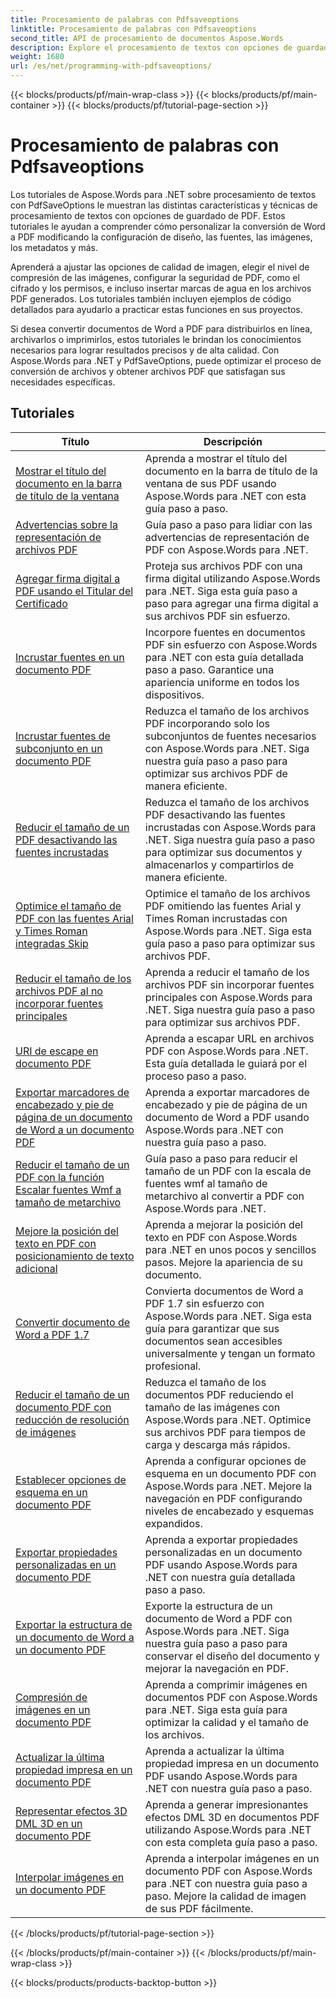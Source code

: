 ```yaml
---
title: Procesamiento de palabras con Pdfsaveoptions
linktitle: Procesamiento de palabras con Pdfsaveoptions
second_title: API de procesamiento de documentos Aspose.Words
description: Explore el procesamiento de textos con opciones de guardado de PDF en Aspose.Words para .NET. Aprenda a generar documentos de Word en formato PDF con funciones avanzadas mediante tutoriales paso a paso y código de muestra.
weight: 1680
url: /es/net/programming-with-pdfsaveoptions/
---
```


{{< blocks/products/pf/main-wrap-class >}}
{{< blocks/products/pf/main-container >}}
{{< blocks/products/pf/tutorial-page-section >}}

# Procesamiento de palabras con Pdfsaveoptions

Los tutoriales de Aspose.Words para .NET sobre procesamiento de textos con PdfSaveOptions le muestran las distintas características y técnicas de procesamiento de textos con opciones de guardado de PDF. Estos tutoriales le ayudan a comprender cómo personalizar la conversión de Word a PDF modificando la configuración de diseño, las fuentes, las imágenes, los metadatos y más.

Aprenderá a ajustar las opciones de calidad de imagen, elegir el nivel de compresión de las imágenes, configurar la seguridad de PDF, como el cifrado y los permisos, e incluso insertar marcas de agua en los archivos PDF generados. Los tutoriales también incluyen ejemplos de código detallados para ayudarlo a practicar estas funciones en sus proyectos.

Si desea convertir documentos de Word a PDF para distribuirlos en línea, archivarlos o imprimirlos, estos tutoriales le brindan los conocimientos necesarios para lograr resultados precisos y de alta calidad. Con Aspose.Words para .NET y PdfSaveOptions, puede optimizar el proceso de conversión de archivos y obtener archivos PDF que satisfagan sus necesidades específicas.

 ## Tutoriales
| Título | Descripción |
| --- | --- |
| [Mostrar el título del documento en la barra de título de la ventana](./display-doc-title-in-window-titlebar/) | Aprenda a mostrar el título del documento en la barra de título de la ventana de sus PDF usando Aspose.Words para .NET con esta guía paso a paso. |
| [Advertencias sobre la representación de archivos PDF](./pdf-render-warnings/) | Guía paso a paso para lidiar con las advertencias de representación de PDF con Aspose.Words para .NET. |
| [Agregar firma digital a PDF usando el Titular del Certificado](./digitally-signed-pdf-using-certificate-holder/) | Proteja sus archivos PDF con una firma digital utilizando Aspose.Words para .NET. Siga esta guía paso a paso para agregar una firma digital a sus archivos PDF sin esfuerzo. |
| [Incrustar fuentes en un documento PDF](./embedded-all-fonts/) | Incorpore fuentes en documentos PDF sin esfuerzo con Aspose.Words para .NET con esta guía detallada paso a paso. Garantice una apariencia uniforme en todos los dispositivos. |
| [Incrustar fuentes de subconjunto en un documento PDF](./embedded-subset-fonts/) | Reduzca el tamaño de los archivos PDF incorporando solo los subconjuntos de fuentes necesarios con Aspose.Words para .NET. Siga nuestra guía paso a paso para optimizar sus archivos PDF de manera eficiente. |
| [Reducir el tamaño de un PDF desactivando las fuentes incrustadas](./disable-embed-windows-fonts/) | Reduzca el tamaño de los archivos PDF desactivando las fuentes incrustadas con Aspose.Words para .NET. Siga nuestra guía paso a paso para optimizar sus documentos y almacenarlos y compartirlos de manera eficiente. |
| [Optimice el tamaño de PDF con las fuentes Arial y Times Roman integradas Skip](./skip-embedded-arial-and-times-roman-fonts/) | Optimice el tamaño de los archivos PDF omitiendo las fuentes Arial y Times Roman incrustadas con Aspose.Words para .NET. Siga esta guía paso a paso para optimizar sus archivos PDF. |
| [Reducir el tamaño de los archivos PDF al no incorporar fuentes principales](./avoid-embedding-core-fonts/) | Aprenda a reducir el tamaño de los archivos PDF sin incorporar fuentes principales con Aspose.Words para .NET. Siga nuestra guía paso a paso para optimizar sus archivos PDF. |
| [URI de escape en documento PDF](./escape-uri/) | Aprenda a escapar URL en archivos PDF con Aspose.Words para .NET. Esta guía detallada le guiará por el proceso paso a paso. |
| [Exportar marcadores de encabezado y pie de página de un documento de Word a un documento PDF](./export-header-footer-bookmarks/) | Aprenda a exportar marcadores de encabezado y pie de página de un documento de Word a PDF usando Aspose.Words para .NET con nuestra guía paso a paso. |
| [Reducir el tamaño de un PDF con la función Escalar fuentes Wmf a tamaño de metarchivo](./scale-wmf-fonts-to-metafile-size/) | Guía paso a paso para reducir el tamaño de un PDF con la escala de fuentes wmf al tamaño de metarchivo al convertir a PDF con Aspose.Words para .NET. |
| [Mejore la posición del texto en PDF con posicionamiento de texto adicional](./additional-text-positioning/) | Aprenda a mejorar la posición del texto en PDF con Aspose.Words para .NET en unos pocos y sencillos pasos. Mejore la apariencia de su documento. |
| [Convertir documento de Word a PDF 1.7](./conversion-to-pdf-17/) | Convierta documentos de Word a PDF 1.7 sin esfuerzo con Aspose.Words para .NET. Siga esta guía para garantizar que sus documentos sean accesibles universalmente y tengan un formato profesional. |
| [Reducir el tamaño de un documento PDF con reducción de resolución de imágenes](./downsampling-images/) | Reduzca el tamaño de los documentos PDF reduciendo el tamaño de las imágenes con Aspose.Words para .NET. Optimice sus archivos PDF para tiempos de carga y descarga más rápidos. |
| [Establecer opciones de esquema en un documento PDF](./set-outline-options/) | Aprenda a configurar opciones de esquema en un documento PDF con Aspose.Words para .NET. Mejore la navegación en PDF configurando niveles de encabezado y esquemas expandidos. |
| [Exportar propiedades personalizadas en un documento PDF](./custom-properties-export/) | Aprenda a exportar propiedades personalizadas en un documento PDF usando Aspose.Words para .NET con nuestra guía detallada paso a paso. |
| [Exportar la estructura de un documento de Word a un documento PDF](./export-document-structure/) | Exporte la estructura de un documento de Word a PDF con Aspose.Words para .NET. Siga nuestra guía paso a paso para conservar el diseño del documento y mejorar la navegación en PDF. |
| [Compresión de imágenes en un documento PDF](./image-compression/) | Aprenda a comprimir imágenes en documentos PDF con Aspose.Words para .NET. Siga esta guía para optimizar la calidad y el tamaño de los archivos. |
| [Actualizar la última propiedad impresa en un documento PDF](./update-last-printed-property/) | Aprenda a actualizar la última propiedad impresa en un documento PDF usando Aspose.Words para .NET con nuestra guía paso a paso. |
| [Representar efectos 3D DML 3D en un documento PDF](./dml-3deffects-rendering/) | Aprenda a generar impresionantes efectos DML 3D en documentos PDF utilizando Aspose.Words para .NET con esta completa guía paso a paso. |
| [Interpolar imágenes en un documento PDF](./interpolate-images/) | Aprenda a interpolar imágenes en un documento PDF con Aspose.Words para .NET con nuestra guía paso a paso. Mejore la calidad de imagen de sus PDF fácilmente. |
{{< /blocks/products/pf/tutorial-page-section >}}

{{< /blocks/products/pf/main-container >}}
{{< /blocks/products/pf/main-wrap-class >}}

{{< blocks/products/products-backtop-button >}}
